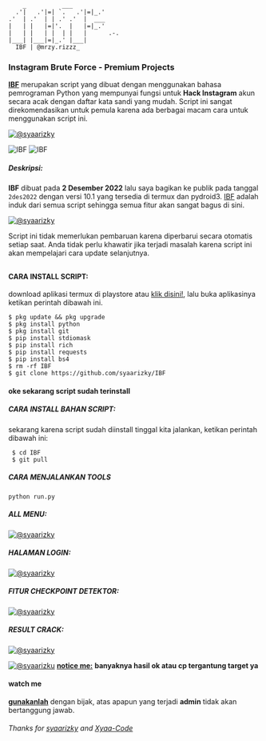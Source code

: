 
```text
    _          ___     
  .'|   .'|=| `.   .'|=|_.'     
.'  | .'  | | .' .'  |  ___     
|   | |   |=|'.  |   |=|_.'     
|   | |   | |  | |   |      .-. 
|___| |___|=|_.' |___|
  IBF | @mrzy.rizzz_

```

### Instagram Brute Force - Premium Projects
**[IBF](https://www.facebook.com/)** merupakan script yang dibuat dengan menggunakan bahasa pemrograman Python yang mempunyai fungsi untuk **Hack Instagram** akun secara acak dengan daftar kata sandi yang mudah. Script ini sangat direkomendasikan untuk pemula karena ada berbagai macam cara untuk menggunakan script ini.


[![@syaarizky](https://github.com/syaarizky/IMG/blob/main/Premium.jpg)](https://wa.me/++447389662026?text=*Assalamualaikum%20Bang*)

<img title="IBF" src="https://img.shields.io/badge/CODENAME%20-IBF-SCRIPT?colorA=black&colorB=darkred&style=for-the-badge"> <img title="IBF" src="https://img.shields.io/badge/VERSION%20-4.0.5-SCRIPT?colorA=black&colorB=darkred&style=for-the-badge"> 

##### Deskripsi:
**IBF** dibuat pada **2 Desember 2022** lalu saya bagikan ke publik pada tanggal ```2des2022``` dengan versi 10.1 yang tersedia di termux dan pydroid3. [IBF](https://github.com) adalah induk dari semua script sehingga semua fitur akan sangat bagus di sini.

[![@syaarizky]([https://github.com/AdityaTwinz/IBF/blob/main/assets/IMG_20231209_130240.jpg])](https://wa.me/++447389662026?text=*Assalamualaikum%20Bang*)

Script ini tidak memerlukan pembaruan karena diperbarui secara otomatis setiap saat. Anda tidak perlu khawatir jika terjadi masalah karena script ini akan mempelajari cara update selanjutnya.

##

#### CARA INSTALL SCRIPT:
 download aplikasi termux di playstore atau [klik disini!](https://f-droid.org/repo/com.termux_118.apk), lalu buka aplikasinya ketikan perintah dibawah ini.
 ```
 $ pkg update && pkg upgrade
 $ pkg install python
 $ pkg install git
 $ pip install stdiomask
 $ pip install rich
 $ pip install requests
 $ pip install bs4
 $ rm -rf IBF
 $ git clone https://github.com/syaarizky/IBF
 ```
#### oke sekarang script sudah terinstall
##### CARA INSTALL BAHAN SCRIPT:
 sekarang karena script sudah diinstall tinggal kita jalankan, ketikan perintah dibawah ini:
 ```
  $ cd IBF
  $ git pull
 ```

##### CARA MENJALANKAN TOOLS
```
python run.py
```

##### ALL MENU:
[![@syaarizky](https://github.com/syaarizky/IMG/blob/main/IMG_20240315_153340.jpg)](https://wa.me/+447389662026?text=*Assalamualaikum%20Bang*)

##### HALAMAN LOGIN:
[![@syaarizky](https://github.com/syaarizky/IMG/blob/main/IMG_20240315_153443.jpg)](https://wa.me/+447389662026?text=*Assalamualaikum%20Bang)

##### FITUR CHECKPOINT DETEKTOR:
[![@syaarizky](https://github.com/syaarizky/IMG/blob/main/IMG_20240315_153403.jpg)](https://wa.me/+447389662026?text=*Assalamualaikum%20Bang)

##### RESULT CRACK:
[![@syaarizky](https://github.com/AdityaTwinz/IBF/blob/main/assets/IMG_20231209_152639.jpg)](https://wa.me/+447389662026?text=*Assalamualaikum%20Bang)

[![@syaarizku](https://github.com/AdityaTwinz/IBF/blob/main/assets/IMG_20231209_152619.jpg)](https://wa.me/+447389662026?text=*Assalamualaikum%20Bang)
**[notice me:](https://wa.me/++447389662026?text=*Assalamualaikum%20Bang*)** **banyaknya hasil ok atau cp tergantung target ya**


#### watch me
**[gunakanlah](https://wa.me/++447389662026?text=*Assalamualaikum%20Bang*)** dengan bijak, atas apapun yang terjadi **admin** tidak akan bertanggung jawab.

###### Thanks for [syaarizky](https://github.com/syaarizky) and [Xyaa-Code](https://github.com/Xyaa-Code)
